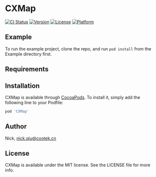 # CXMap

[![CI Status](https://img.shields.io/travis/Nick/CXMap.svg?style=flat)](https://travis-ci.org/Nick/CXMap)
[![Version](https://img.shields.io/cocoapods/v/CXMap.svg?style=flat)](https://cocoapods.org/pods/CXMap)
[![License](https://img.shields.io/cocoapods/l/CXMap.svg?style=flat)](https://cocoapods.org/pods/CXMap)
[![Platform](https://img.shields.io/cocoapods/p/CXMap.svg?style=flat)](https://cocoapods.org/pods/CXMap)

## Example

To run the example project, clone the repo, and run `pod install` from the Example directory first.

## Requirements

## Installation

CXMap is available through [CocoaPods](https://cocoapods.org). To install
it, simply add the following line to your Podfile:

```ruby
pod 'CXMap'
```

## Author

Nick, nick.qiu@cootek.cn

## License

CXMap is available under the MIT license. See the LICENSE file for more info.
